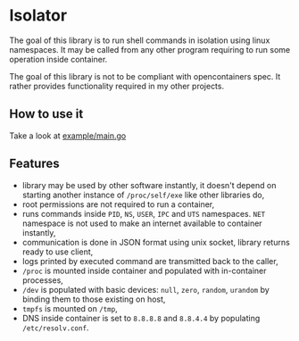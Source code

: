 # Isolator

The goal of this library is to run shell commands in isolation using linux namespaces.
It may be called from any other program requiring to run some operation
inside container.

The goal of this library is not to be compliant with opencontainers spec. It rather provides
functionality required in my other projects.

## How to use it

Take a look at [example/main.go](example/main.go)

## Features

- library may be used by other software instantly, it doesn't depend on starting another instance of `/proc/self/exe` like other libraries do,
- root permissions are not required to run a container,
- runs commands inside `PID`, `NS`, `USER`, `IPC` and `UTS` namespaces. `NET` namespace is not used to make an internet available to container instantly,
- communication is done in JSON format using unix socket, library returns ready to use client,
- logs printed by executed command are transmitted back to the caller,
- `/proc` is mounted inside container and populated with in-container processes,
- `/dev` is populated with basic devices: `null`, `zero`, `random`, `urandom` by binding them to those existing on host,
- `tmpfs` is mounted on `/tmp`,
- DNS inside container is set to `8.8.8.8` and `8.8.4.4` by populating `/etc/resolv.conf`.